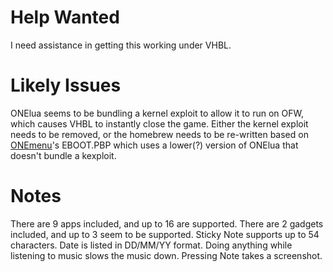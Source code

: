 # Help Wanted
I need assistance in getting this working under VHBL.

# Likely Issues
ONElua seems to be bundling a kernel exploit to allow it to run on OFW, which causes VHBL to instantly close the game.
Either the kernel exploit needs to be removed, or the homebrew needs to be re-written based on [ONEmenu](https://github.com/ONElua/ONEmenu/)'s EBOOT.PBP which uses a lower(?) version of ONElua that doesn't bundle a kexploit.

# Notes
There are 9 apps included, and up to 16 are supported.
There are 2 gadgets included, and up to 3 seem to be supported.
Sticky Note supports up to 54 characters.
Date is listed in DD/MM/YY format.
Doing anything while listening to music slows the music down.
Pressing Note takes a screenshot.